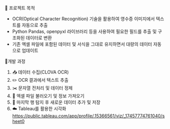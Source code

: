 

🧐 프로젝트 목적
- OCR(Optical Character Recognition) 기술을 활용하여 영수증 이미지에서 텍스트를 자동으로 추출
- Python Pandas, openpyxl 라이브러리 등을 사용하여 필요한 필드를 추출 및 구조화된 데이터로 변환
- 기존 엑셀 파일에 포함된 데이터 및 서식을 그대로 유지하면서 대량의 데이터 자동으로 업데이트

📝개발 과정
1. 📥 데이터 수집(CLOVA OCR)
2. ✏️ OCR 결과에서 텍스트 추출
3. ✂️ 문자열 전처리 및 데이터 정제
4. 📂 엑셀 파일 불러오기 및 정보 가져오기
5. 📘 마지막 행 탐지 후 새로운 데이터 추가 및 저장
6. ☁️ Tableau를 활용한 시각화
   https://public.tableau.com/app/profile/.15366561/viz/_17457774761040/sheet0
